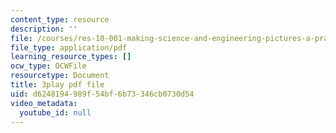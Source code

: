```yaml
---
content_type: resource
description: ''
file: /courses/res-10-001-making-science-and-engineering-pictures-a-practical-guide-to-presenting-your-work-spring-2016/d6248194989f54bf6b73346cb0730d54_h1GtR8xJraw.pdf
file_type: application/pdf
learning_resource_types: []
ocw_type: OCWFile
resourcetype: Document
title: 3play pdf file
uid: d6248194-989f-54bf-6b73-346cb0730d54
video_metadata:
  youtube_id: null
---
```

